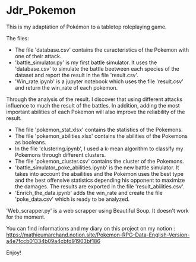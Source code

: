 # Jdr_Pokemon
This is my adaptation of Pokémon to a tabletop roleplaying game.

The files:
- The file 'database.csv' contains the caracteristics of the Pokemon with one of their attack.
- 'battle_simulator.py' is my first battle simulator. It uses the 'database.csv' to simulate the battle beetween each species of the dataset and report the result in the file 'result.csv'.
- 'Win_rate.ipynb' is a jupyter notebook which uses the file 'result.csv' and return the win_rate of each pokemon.  


Through the analysis of the result. I discover that using different attacks influence to much the result of the battles. In addition, adding the most important abilities of each Pokemon will also improve the reliability of the result.


- The file 'pokemon_stat.xlsx' contains the statistics of the Pokemons.
- The file 'pokemon_abilities.xlsx' contains the abilities of the Pokemons as booleans.
- In the file 'clustering.ipynb', I used a k-mean algorithm to classify my Pokemons through different clusters.
- The file 'pokemon_cluster.csv' contains the cluster of the Pokemons.
- 'battle_simulator_poke_abilities.ipynb' is the new battle simulator. It takes into account the abailities and the Pokemon uses the best type and the best offensive statistics depending his opponent to maximize the damages. The results are exported in the file 'result_abilities.csv'.
- 'Enrich_the_data.ipynb' adds the win_rate and create the file 'poke_data.csv' which is ready to be analyzed.

'Web_scrapper.py' is a web scrapper using Beautiful Soup. It doesn't work for the moment.


You can find informations and my diary on this project on my notion :  
https://mathieumarchand.notion.site/Pokemon-RPG-Data-English-Version-a4e7fccb01334b09a4cbfd91903bf186

Enjoy!
